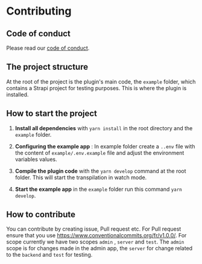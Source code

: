 # Contributing

## Code of conduct

Please read our [code of conduct](./CODE_OF_CONDUCT.md).

## The project structure

At the root of the project is the plugin's main code, the `example` folder, which contains a Strapi project for testing purposes. This is where the plugin is installed.

## How to start the project

1. **Install all dependencies** with `yarn install` in the root directory and the `example` folder.

2. **Configuring the example app** : In example folder create a `..env` file with the content of `example/.env.example` file and adjust the environment variables values.

3. **Compile the plugin code** with the `yarn develop` command at the root folder. This will start the transpilation in watch mode.

4. **Start the example app** in the `example` folder run this command `yarn develop`.

## How to contribute

You can contribute by creating issue, Pull request etc.
For Pull request ensure that you use <https://www.conventionalcommits.org/fr/v1.0.0/>.
For scope currently we have two scopes `admin` , `server` and `test`.
The `admin` scope is for changes made in the admin app, the `server` for change related to the `backend` and `test` for testing.
